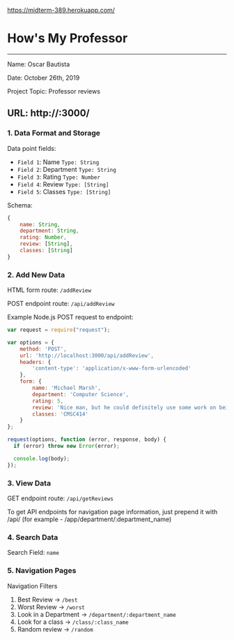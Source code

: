 https://midterm-389.herokuapp.com/
# How's My Professor

---

Name: Oscar Bautista

Date: October 26th, 2019

Project Topic: Professor reviews

URL: http://:3000/
 ---

### 1. Data Format and Storage

Data point fields:
- `Field 1`: Name               `Type: String`
- `Field 2`: Department         `Type: String`
- `Field 3`: Rating             `Type: Number`
- `Field 4`: Review             `Type: [String]`
- `Field 5`: Classes            `Type: [String]`

Schema: 
```javascript
{
    name: String,
    department: String,
    rating: Number, 
    review: [String],
    classes: [String]
}
```

### 2. Add New Data

HTML form route: `/addReview`

POST endpoint route: `/api/addReview`

Example Node.js POST request to endpoint: 
```javascript
var request = require("request");

var options = { 
    method: 'POST',
    url: 'http://localhost:3000/api/addReview',
    headers: { 
        'content-type': 'application/x-www-form-urlencoded' 
    },
    form: { 
        name: 'Michael Marsh', 
        department: 'Computer Science',
        rating: 5,
        review: 'Nice man, but he could definitely use some work on being a better teacher',
        classes: 'CMSC414'
    } 
};

request(options, function (error, response, body) {
  if (error) throw new Error(error);

  console.log(body);
});
```

### 3. View Data

GET endpoint route: `/api/getReviews` 

To get API endpoints for navigation page information, 
just prepend it with /api/ (for example - /app/department/:department_name)

### 4. Search Data

Search Field: `name`

### 5. Navigation Pages

Navigation Filters
1. Best Review -> `/best`
2. Worst Review -> `/worst`
3. Look in a Department -> `/department/:department_name`
4. Look for a class -> `/class/:class_name`
5. Random review -> `/random`
